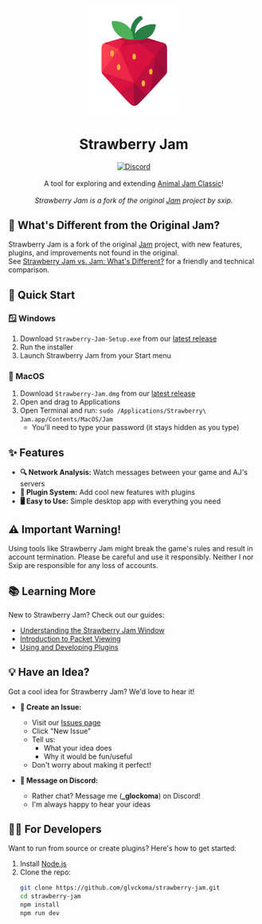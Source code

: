 <div align="center">
  <img src="assets/strawberry-jam.png" alt="Strawberry Jam Logo" width="200"/>
  <h1>Strawberry Jam</h1>
  <a href='https://discord.gg/HzFe7XpuPs'>
    <img src="https://discord.com/api/guilds/1355727306177380392/widget.png?style=shield" alt="Discord" />
  </a>
</div>

<br />

<div align="center">
A tool for exploring and extending <a href="https://classic.animaljam.com">Animal Jam Classic</a>!
<br /><br />
<em>Strawberry Jam is a fork of the original <a href="https://github.com/Sxip/jam">Jam</a> project by sxip.</em>
</div>

## 🍓 What's Different from the Original Jam?

Strawberry Jam is a fork of the original [Jam](https://github.com/Sxip/jam) project, with new features, plugins, and improvements not found in the original.  
See [Strawberry Jam vs. Jam: What's Different?](community-guide/strawberry-jam-vs-jam.md) for a friendly and technical comparison.

## 🚀 Quick Start

### 🪟 Windows
1.  Download `Strawberry-Jam-Setup.exe` from our [latest release](https://github.com/glvckoma/strawberry-jam/releases/latest)
2.  Run the installer
3.  Launch Strawberry Jam from your Start menu

### 🍎 MacOS
1.  Download `Strawberry-Jam.dmg` from our [latest release](https://github.com/glvckoma/strawberry-jam/releases/latest)
2.  Open and drag to Applications
3.  Open Terminal and run: `sudo /Applications/Strawberry\ Jam.app/Contents/MacOS/Jam`
    *   You'll need to type your password (it stays hidden as you type)

## ✨ Features

*   **🔍 Network Analysis:** Watch messages between your game and AJ's servers
*   **🔌 Plugin System:** Add cool new features with plugins
*   **🖥️ Easy to Use:** Simple desktop app with everything you need

## ⚠️ Important Warning!

Using tools like Strawberry Jam might break the game's rules and result in account termination. Please be careful and use it responsibly. Neither I nor Sxip are responsible for any loss of accounts.

## 📚 Learning More

New to Strawberry Jam? Check out our guides:

*   [Understanding the Strawberry Jam Window](community-guide/understanding-ui.md)
*   [Introduction to Packet Viewing](community-guide/packet-viewing.md)
*   [Using and Developing Plugins](community-guide/plugins.md)

## 💡 Have an Idea?

Got a cool idea for Strawberry Jam? We'd love to hear it!

*   **📝 Create an Issue:**
    *   Visit our [Issues page](https://github.com/glvckoma/strawberry-jam/issues)
    *   Click "New Issue"
    *   Tell us:
        *   What your idea does
        *   Why it would be fun/useful
    *   Don't worry about making it perfect!

*   **💬 Message on Discord:**
    *   Rather chat? Message me (**_glockoma**) on Discord!
    *   I'm always happy to hear your ideas

## 👩‍💻 For Developers

Want to run from source or create plugins? Here's how to get started:

1.  Install [Node.js](https://nodejs.org)
2.  Clone the repo:
    ```bash
    git clone https://github.com/glvckoma/strawberry-jam.git
    cd strawberry-jam
    npm install
    npm run dev
    ```
